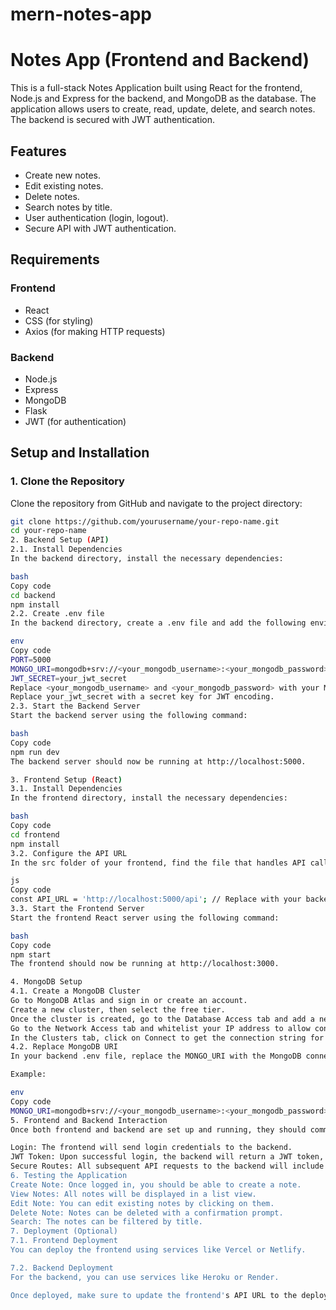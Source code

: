 # mern-notes-app
 
# Notes App (Frontend and Backend)

This is a full-stack Notes Application built using React for the frontend, Node.js and Express for the backend, and MongoDB as the database. The application allows users to create, read, update, delete, and search notes. The backend is secured with JWT authentication.

## Features
- Create new notes.
- Edit existing notes.
- Delete notes.
- Search notes by title.
- User authentication (login, logout).
- Secure API with JWT authentication.

## Requirements

### Frontend
- React
-  CSS (for styling)
- Axios (for making HTTP requests)

### Backend
- Node.js
- Express
- MongoDB
- Flask
- JWT (for authentication)

## Setup and Installation

### 1. Clone the Repository

Clone the repository from GitHub and navigate to the project directory:

```bash
git clone https://github.com/yourusername/your-repo-name.git
cd your-repo-name
2. Backend Setup (API)
2.1. Install Dependencies
In the backend directory, install the necessary dependencies:

bash
Copy code
cd backend
npm install
2.2. Create .env file
In the backend directory, create a .env file and add the following environment variables:

env
Copy code
PORT=5000
MONGO_URI=mongodb+srv://<your_mongodb_username>:<your_mongodb_password>@cluster0.mongodb.net/notesdb?retryWrites=true&w=majority
JWT_SECRET=your_jwt_secret
Replace <your_mongodb_username> and <your_mongodb_password> with your MongoDB Atlas credentials.
Replace your_jwt_secret with a secret key for JWT encoding.
2.3. Start the Backend Server
Start the backend server using the following command:

bash
Copy code
npm run dev
The backend server should now be running at http://localhost:5000.

3. Frontend Setup (React)
3.1. Install Dependencies
In the frontend directory, install the necessary dependencies:

bash
Copy code
cd frontend
npm install
3.2. Configure the API URL
In the src folder of your frontend, find the file that handles API calls (e.g., api.js or axios.js) and configure the base URL for the API:

js
Copy code
const API_URL = 'http://localhost:5000/api'; // Replace with your backend API URL if hosted elsewhere
3.3. Start the Frontend Server
Start the frontend React server using the following command:

bash
Copy code
npm start
The frontend should now be running at http://localhost:3000.

4. MongoDB Setup
4.1. Create a MongoDB Cluster
Go to MongoDB Atlas and sign in or create an account.
Create a new cluster, then select the free tier.
Once the cluster is created, go to the Database Access tab and add a new database user with appropriate permissions (read and write).
Go to the Network Access tab and whitelist your IP address to allow connections from your machine.
In the Clusters tab, click on Connect to get the connection string for your cluster. Copy the connection string and update it in your .env file.
4.2. Replace MongoDB URI
In your backend .env file, replace the MONGO_URI with the MongoDB connection string you copied from Atlas.

Example:

env
Copy code
MONGO_URI=mongodb+srv://<your_mongodb_username>:<your_mongodb_password>@cluster0.mongodb.net/notesdb?retryWrites=true&w=majority
5. Frontend and Backend Interaction
Once both frontend and backend are set up and running, they should communicate as follows:

Login: The frontend will send login credentials to the backend.
JWT Token: Upon successful login, the backend will return a JWT token, which the frontend will store in localStorage.
Secure Routes: All subsequent API requests to the backend will include the JWT token in the Authorization header to verify the user's identity.
6. Testing the Application
Create Note: Once logged in, you should be able to create a note.
View Notes: All notes will be displayed in a list view.
Edit Note: You can edit existing notes by clicking on them.
Delete Note: Notes can be deleted with a confirmation prompt.
Search: The notes can be filtered by title.
7. Deployment (Optional)
7.1. Frontend Deployment
You can deploy the frontend using services like Vercel or Netlify.

7.2. Backend Deployment
For the backend, you can use services like Heroku or Render.

Once deployed, make sure to update the frontend's API URL to the deployed backend URL.
